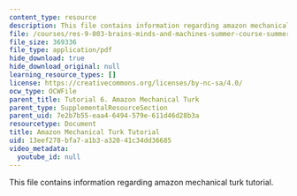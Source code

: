 ```yaml
---
content_type: resource
description: This file contains information regarding amazon mechanical turk tutorial.
file: /courses/res-9-003-brains-minds-and-machines-summer-course-summer-2015/13eef278bfa7a1b3a32041c34dd36685_MITRES_9_003SUM15_tut6.pdf
file_size: 369336
file_type: application/pdf
hide_download: true
hide_download_original: null
learning_resource_types: []
license: https://creativecommons.org/licenses/by-nc-sa/4.0/
ocw_type: OCWFile
parent_title: Tutorial 6. Amazon Mechanical Turk
parent_type: SupplementalResourceSection
parent_uid: 7e2b7b55-eaa4-6494-579e-611d46d28b3a
resourcetype: Document
title: Amazon Mechanical Turk Tutorial
uid: 13eef278-bfa7-a1b3-a320-41c34dd36685
video_metadata:
  youtube_id: null
---
```

This file contains information regarding amazon mechanical turk tutorial.